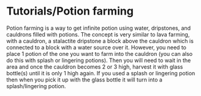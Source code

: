 # Tutorials/Potion farming
Potion farming is a way to get infinite potion using water, dripstones, and cauldrons filled with potions. The concept is very similar to lava farming, with a cauldron, a stalactite dripstone a block above the cauldron which is connected to a block with a water source over it. However, you need to place 1 potion of the one you want to farm into the cauldron (you can also do this with splash or lingering potions). Then you will need to wait in the area and once the cauldron becomes 2 or 3 high, harvest it with glass bottle(s) until it is only 1 high again. If you used a splash or lingering potion then when you pick it up with the glass bottle it will turn into a splash/lingering potion.

